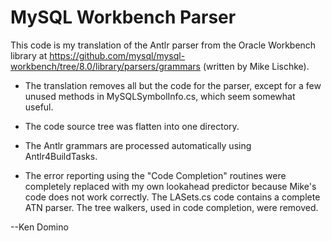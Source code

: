 ﻿# MySQL Workbench Parser

This code is my translation of the Antlr parser from
the Oracle Workbench library
at https://github.com/mysql/mysql-workbench/tree/8.0/library/parsers/grammars (written by
Mike Lischke).

* The translation removes all but the code for the parser, except
for a few unused methods in MySQLSymbolInfo.cs, which seem somewhat useful.

* The code source tree was flatten into one directory.

* The Antlr grammars are processed automatically using Antlr4BuildTasks.

* The error reporting using the "Code Completion" routines were completely replaced with my
own lookahead predictor because Mike's code does not work correctly. The
LASets.cs code contains a complete ATN parser. The tree walkers,
used in code completion, were removed.

--Ken Domino